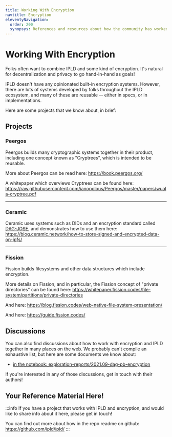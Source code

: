 ```yaml
---
title: Working With Encryption
navtitle: Encryption
eleventyNavigation:
  order: 200
  synopsys: References and resources about how the community has worked to connect IPLD and encryption.
---
```


Working With Encryption
=======================

Folks often want to combine IPLD and some kind of encryption.
It's natural for decentralization and privacy to go hand-in-hand as goals!

IPLD doesn't have any opinionated built-in encryption systems.
However, there are lots of systems developed by folks throughout the IPLD ecosystem,
and many of these are reusable -- either in specs, or in implementations.

Here are some projects that we know about, in brief:

Projects
--------

### Peergos

Peergos builds many cryptographic systems together in their product,
including one concept known as "Cryptrees", which is intended to be reusable.

More about Peergos can be read here:
https://book.peergos.org/

A whitepaper which overviews Cryptrees can be found here:
https://raw.githubusercontent.com/ianopolous/Peergos/master/papers/wuala-cryptree.pdf

---

### Ceramic

Ceramic uses systems such as DIDs and an encryption standard called
[DAG-JOSE](/specs/codecs/dag-jose/), and demonstrates how to use them here:
https://blog.ceramic.network/how-to-store-signed-and-encrypted-data-on-ipfs/

---

### Fission

Fission builds filesystems and other data structures which include encryption.

More details on Fission, and in particular, the Fission concept of "private directories"
can be found here: https://whitepaper.fission.codes/file-system/partitions/private-directories

And here: https://blog.fission.codes/web-native-file-system-presentation/

And here: https://guide.fission.codes/


Discussions
-----------

You can also find discussions about how to work with encryption and IPLD together
in many places on the web.  We probably can't compile an exhaustive list,
but here are some documents we know about:

- [in the notebook: exploration-reports/2021.09-dag-pb-encryption](https://github.com/ipld/ipld/tree/master/notebook/exploration-reports/2021.09-dag-pb-encryption.md)

If you're interested in any of those discussions, get in touch with their authors!


Your Reference Material Here!
-----------------------------

:::info
If you have a project that works with IPLD and encryption,
and would like to share info about it here, please get in touch!

You can find out more about how in the repo readme on github:
https://github.com/ipld/ipld/
:::
